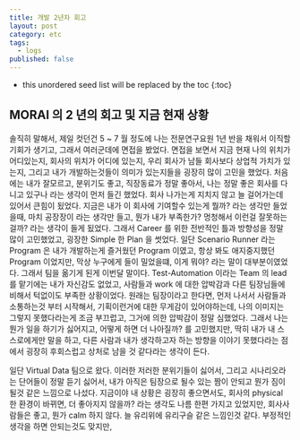 ```yaml
---
title: 개발 2년차 회고
layout: post
category: etc
tags:
  - logs
published: false
---
```


* this unordered seed list will be replaced by the toc
{:toc}

## MORAI 의 2 년의 회고 및 지금 현재 상황

솔직히 말해서, 제일 컷던건 5 ~ 7 월 정도에 나는 전문연구요원 1년 반을 채워서 이직할 기회가 생기고, 그래서 여러군데에 면접을 봤었다. 면접을 보면서 지금 현재 나의 위치가 어디있는지, 회사의 위치가 어디에 있는지, 우리 회사가 남들 회사보다 상업적 가치가 있는지, 그리고 내가 개발하는것들이 의미가 있는지들을 굉장히 많이 고민을 했었다. 처음에는 내가 잘모르고, 분위기도 좋고, 직장동료가 정말 좋아서, 나는 정말 좋은 회사를 다니고 있구나 라는 생각이 먼저 들긴 했었다. 회사 나가는게 지치지 않고 늘 걸어가는데 있어서 큰힘이 됬었다. 지금은 내가 이 회사에 기여할수 있는게 뭘까? 라는 생각만 들었을때, 마치 공장장이 라는 생각만 들고, 뭔가 내가 부족한가? 멍청해서 이런걸 잘못하는걸까? 라는 생각이 들게 됬었다. 그래서 Career 를 위한 전반적인 틀과 방향성을 정말 많이 고민했었고, 굉장한 Simple 한 Plan 을 썻었다. 일단 Scenario Runner 라는 Program 은 내가 개발하는게 즐거웠던 Program 이였고, 항상 봐도 애지중지했던 Program 이었지만, 막상 누구에게 들이 밀었을떄, 이게 뭐야? 라는 말이 대부분이였었다. 그래서 팀을 옮기게 된게 이번달 말이다. Test-Automation 이라는 Team 의 lead 를 맡기에는 내가 자신감도 없었고, 사람들과 work 에 대한 압박감과 다른 팀장님들에 비해서 턱없이도 부족한 상황이었다. 원래는 팀장이라고 한다면, 먼저 나서서 사람들과 소통하는것 부터 시작해서, 기획이런거에 대한 무게감이 있어야하는데, 나의 이미지는 그렇지 못했다라는게 조금 부끄럽고, 그거에 의한 압박감이 정말 심했었다. 그래서 나는 뭔가 일을 하기가 싫어지고, 어떻게 하면 더 나아질까? 를 고민했지만, 딱히 내가 내 스스로에게만 말을 하고, 다른 사람과 내가 생각하고자 하는 방향을 이야기 못했다라는 점에서 굉장히 후회스럽고 상처로 남을 것 같다라는 생각이 든다.

일단 Virtual Data 팀으로 왔다. 이러한 저러한 분위기들이 싫어서, 그리고 시나리오라는 단어들이 정말 듣기 싫어서, 내가 아직은 팀장으로 될수 있는 짬이 안되고 뭔가 짐이 될것 같은 느낌으로 나섰다. 지금이야 내 상황은 굉장히 좋으면서도, 회사의 physical 한 환경이 바뀌면, 더 좋아지지 않을까? 라는 생각도 나름 한편 가지고 있었지만, 회사사람들은 좋고, 뭔가 calm 하지 않다. 늘 유리위에 유리구슬 같은 느낌인것 같다. 부정적인 생각을 하면 안되는것도 맞지만, 